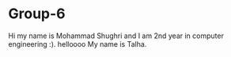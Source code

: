# Group-6
Hi my name is Mohammad Shughri and I am 2nd year in computer engineering :).
helloooo
My name is Talha.
